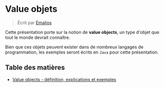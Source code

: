 # Value objets

> Écrit par [Emalios](https://github.com/Emalios)

Cette présentation porte sur la notion de **value objects**, un type d'objet que tout le monde devrait connaître.

Bien que ces objets peuvent exister dans de nombreux langages de programmation, les exemples seront écrits en `Java` pour cette présentation.

## Table des matières

- [Value objects - définition, explications et exemples](fr/VALUE_OBJECTS.MD)
